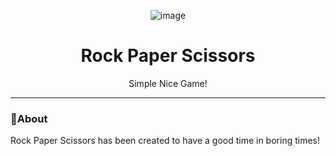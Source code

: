 <div align="center">

![image](https://user-images.githubusercontent.com/45402163/194749326-b06f4dc2-1c3b-49b6-aabb-d4d0c16082e9.png)

</div>

<h1 align="center">Rock Paper Scissors</h1>

 <p align="center">
    Simple Nice Game!
 </p>

<hr />

### 🧐About

Rock Paper Scissors has been created to have a good time in boring times!


